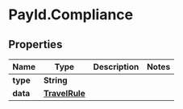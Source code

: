 # PayId.Compliance

## Properties
Name | Type | Description | Notes
------------ | ------------- | ------------- | -------------
**type** | **String** |  | 
**data** | [**TravelRule**](TravelRule.md) |  | 
